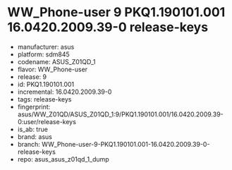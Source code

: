 # WW_Phone-user 9 PKQ1.190101.001 16.0420.2009.39-0 release-keys
- manufacturer: asus
- platform: sdm845
- codename: ASUS_Z01QD_1
- flavor: WW_Phone-user
- release: 9
- id: PKQ1.190101.001
- incremental: 16.0420.2009.39-0
- tags: release-keys
- fingerprint: asus/WW_Z01QD/ASUS_Z01QD_1:9/PKQ1.190101.001/16.0420.2009.39-0:user/release-keys
- is_ab: true
- brand: asus
- branch: WW_Phone-user-9-PKQ1.190101.001-16.0420.2009.39-0-release-keys
- repo: asus_asus_z01qd_1_dump
